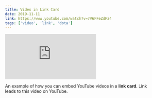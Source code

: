 ```yaml
---
title: Video in Link Card
date: 2019-11-11
link: https://www.youtube.com/watch?v=7V6FFeZdFz4
tags: ['video', 'link', 'dota']
---
```


<Embed
  src="https://www.youtube.com/embed/7V6FFeZdFz4"
/>

An example of how you can embed YouTube videos in a **link card**. Link leads to this video on YouTube.
